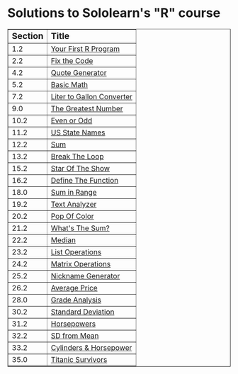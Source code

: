# Solutions to Sololearn's "R" course

<table border="1">
	<tr>
		<td><big><b>Section</b></big></td>
		<td><big><b>Title</b></big></td>
	</tr>
	<tr>
		<td>1.2</td>
		<td><a href="https://github.com/c-stev/sololearn-r/tree/db01a20958b3c5a26957e32a75bb85afdf5bfd00/solutions/01.2">Your First R Program</a></td>
	</tr>
  <tr>
		<td>2.2</td>
		<td><a href="https://github.com/c-stev/sololearn-r/tree/db01a20958b3c5a26957e32a75bb85afdf5bfd00/solutions/02.2">Fix the Code</a></td>
	</tr>
  <tr>
		<td>4.2</td>
		<td><a href="https://github.com/c-stev/sololearn-r/tree/db01a20958b3c5a26957e32a75bb85afdf5bfd00/solutions/04.2">Quote Generator</a></td>
	</tr>
  <tr>
		<td>5.2</td>
		<td><a href="https://github.com/c-stev/sololearn-r/tree/db01a20958b3c5a26957e32a75bb85afdf5bfd00/solutions/05.2">Basic Math</a></td>
	</tr>
  <tr>
		<td>7.2</td>
		<td><a href="https://github.com/c-stev/sololearn-r/tree/db01a20958b3c5a26957e32a75bb85afdf5bfd00/solutions/07.2">Liter to Gallon Converter</a></td>
	</tr>
  <tr>
		<td>9.0</td>
		<td><a href="https://github.com/c-stev/sololearn-r/tree/db01a20958b3c5a26957e32a75bb85afdf5bfd00/solutions/09.0">The Greatest Number</a></td>
	</tr>
  <tr>
		<td>10.2</td>
		<td><a href="https://github.com/c-stev/sololearn-r/tree/db01a20958b3c5a26957e32a75bb85afdf5bfd00/solutions/10.2">Even or Odd</a></td>
	</tr>
  <tr>
		<td>11.2</td>
		<td><a href="https://github.com/c-stev/sololearn-r/tree/db01a20958b3c5a26957e32a75bb85afdf5bfd00/solutions/11.2">US State Names</a></td>
	</tr>
  <tr>
		<td>12.2</td>
		<td><a href="https://github.com/c-stev/sololearn-r/tree/db01a20958b3c5a26957e32a75bb85afdf5bfd00/solutions/12.2">Sum</a></td>
	</tr>
  <tr>
		<td>13.2</td>
		<td><a href="https://github.com/c-stev/sololearn-r/tree/db01a20958b3c5a26957e32a75bb85afdf5bfd00/solutions/13.2">Break The Loop</a></td>
	</tr>
  <tr>
		<td>15.2</td>
		<td><a href="https://github.com/c-stev/sololearn-r/tree/db01a20958b3c5a26957e32a75bb85afdf5bfd00/solutions/15.2">Star Of The Show</a></td>
	</tr>
  <tr>
		<td>16.2</td>
		<td><a href="https://github.com/c-stev/sololearn-r/tree/db01a20958b3c5a26957e32a75bb85afdf5bfd00/solutions/16.2">Define The Function</a></td>
	</tr>
  <tr>
		<td>18.0</td>
		<td><a href="https://github.com/c-stev/sololearn-r/tree/db01a20958b3c5a26957e32a75bb85afdf5bfd00/solutions/18.0">Sum in Range</a></td>
	</tr>
  <tr>
		<td>19.2</td>
		<td><a href="https://github.com/c-stev/sololearn-r/tree/db01a20958b3c5a26957e32a75bb85afdf5bfd00/solutions/19.2">Text Analyzer</a></td>
	</tr>
  <tr>
		<td>20.2</td>
		<td><a href="https://github.com/c-stev/sololearn-r/tree/db01a20958b3c5a26957e32a75bb85afdf5bfd00/solutions/20.2">Pop Of Color</a></td>
	</tr>
  <tr>
		<td>21.2</td>
		<td><a href="https://github.com/c-stev/sololearn-r/tree/db01a20958b3c5a26957e32a75bb85afdf5bfd00/solutions/21.2">What's The Sum?</a></td>
	</tr>
  <tr>
		<td>22.2</td>
		<td><a href="https://github.com/c-stev/sololearn-r/tree/db01a20958b3c5a26957e32a75bb85afdf5bfd00/solutions/22.2">Median</a></td>
	</tr>
  <tr>
		<td>23.2</td>
		<td><a href="https://github.com/c-stev/sololearn-r/tree/db01a20958b3c5a26957e32a75bb85afdf5bfd00/solutions/23.2">List Operations</a></td>
	</tr>
  <tr>
		<td>24.2</td>
		<td><a href="https://github.com/c-stev/sololearn-r/tree/db01a20958b3c5a26957e32a75bb85afdf5bfd00/solutions/24.2">Matrix Operations</a></td>
	</tr>
  <tr>
		<td>25.2</td>
		<td><a href="https://github.com/c-stev/sololearn-r/tree/db01a20958b3c5a26957e32a75bb85afdf5bfd00/solutions/25.2">Nickname Generator</a></td>
	</tr>
  <tr>
		<td>26.2</td>
		<td><a href="https://github.com/c-stev/sololearn-r/tree/db01a20958b3c5a26957e32a75bb85afdf5bfd00/solutions/26.2">Average Price</a></td>
	</tr>
  <tr>
		<td>28.0</td>
		<td><a href="https://github.com/c-stev/sololearn-r/tree/db01a20958b3c5a26957e32a75bb85afdf5bfd00/solutions/28.0">Grade Analysis</a></td>
	</tr>
  <tr>
		<td>30.2</td>
		<td><a href="https://github.com/c-stev/sololearn-r/tree/db01a20958b3c5a26957e32a75bb85afdf5bfd00/solutions/30.2">Standard Deviation</a></td>
	</tr>
  <tr>
		<td>31.2</td>
		<td><a href="https://github.com/c-stev/sololearn-r/tree/db01a20958b3c5a26957e32a75bb85afdf5bfd00/solutions/31.2">Horsepowers</a></td>
	</tr>
  <tr>
		<td>32.2</td>
		<td><a href="https://github.com/c-stev/sololearn-r/tree/db01a20958b3c5a26957e32a75bb85afdf5bfd00/solutions/32.2">SD from Mean</a></td>
	</tr>
  <tr>
		<td>33.2</td>
		<td><a href="https://github.com/c-stev/sololearn-r/tree/db01a20958b3c5a26957e32a75bb85afdf5bfd00/solutions/33.2">Cylinders & Horsepower</a></td>
	</tr>
  <tr>
		<td>35.0</td>
		<td><a href="https://github.com/c-stev/sololearn-r/tree/db01a20958b3c5a26957e32a75bb85afdf5bfd00/solutions/35.0">Titanic Survivors</a></td>
	</tr>
</table>
